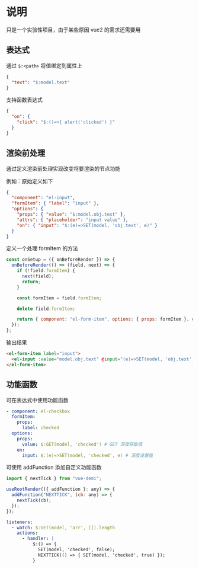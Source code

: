 # 说明

只是一个实验性项目，由于某些原因 vue2 的需求还需要用

## 表达式

通过 `$:<path>` 将值绑定到属性上

```json
{
  "text": "$:model.text"
}
```

支持函数表达式

```json
{
  "on": {
    "click": "$:()=>{ alert('clicked') }"
  }
}
```

## 渲染前处理

通过定义渲染前处理实现改变将要渲染的节点功能

例如：原始定义如下

```json
{
  "component": "el-input",
  "formItem": { "label": "input" },
  "options": {
    "props": { "value": "$:model.obj.text" },
    "attrs": { "placeholder": "input value" },
    "on": { "input": "$:(e)=>SET(model, 'obj.text', e)" }
  }
}
```

定义一个处理 formItem 的方法

```javascript
const onSetup = ({ onBeforeRender }) => {
  onBeforeRender(() => (field, next) => {
    if (!field.formItem) {
      next(field);
      return;
    }

    const formItem = field.formItem;

    delete field.formItem;

    return { component: "el-form-item", options: { props: formItem }, children: [field] };
  });
};
```

输出结果

```html
<el-form-item label="input">
  <el-input :value="model.obj.text" @input="(e)=>SET(model, 'obj.text', e)" />
</el-form-item>
```

## 功能函数

可在表达式中使用功能函数

```yaml
- component: el-checkbox
  formItem:
    props:
      label: checked
  options:
    props:
      value: $:GET(model, 'checked') # GET 深度获取值
    on:
      input: $:(e)=>SET(model, 'checked', e) # 深度设置值
```

可使用 addFunction 添加自定义功能函数

```javascript
import { nextTick } from "vue-demi";

useRootRender(({ addFunction }: any) => {
  addFunction("NEXTTICK", (cb: any) => {
    nextTick(cb);
  });
});
```

```yaml
listeners:
  - watch: $:GET(model, 'arr', []).length
    actions:
      - handler: |
          $:() => {
            SET(model, 'checked', false); 
            NEXTTICK(() => { SET(model, 'checked', true) }); 
          }
```
